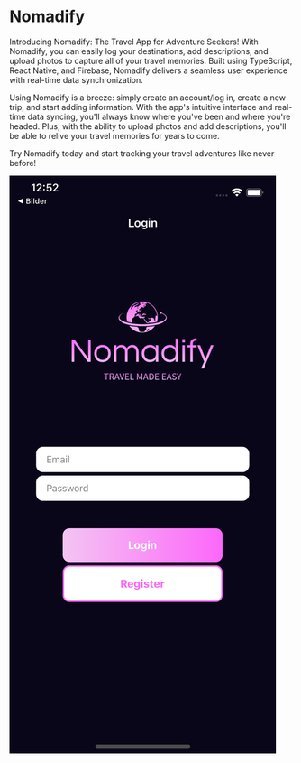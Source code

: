 # Nomadify

Introducing Nomadify: The Travel App for Adventure Seekers! With Nomadify, you can easily log your destinations, add descriptions, and upload photos to capture all of your travel memories. Built using TypeScript, React Native, and Firebase, Nomadify delivers a seamless user experience with real-time data synchronization.

Using Nomadify is a breeze: simply create an account/log in, create a new trip, and start adding information. With the app's intuitive interface and real-time data syncing, you'll always know where you've been and where you're headed. Plus, with the ability to upload photos and add descriptions, you'll be able to relive your travel memories for years to come.

Try Nomadify today and start tracking your travel adventures like never before!

![Nomadify logo](https://github.com/TheFullStackFred/nomadify/blob/main/assets/simulator-screen.png)
